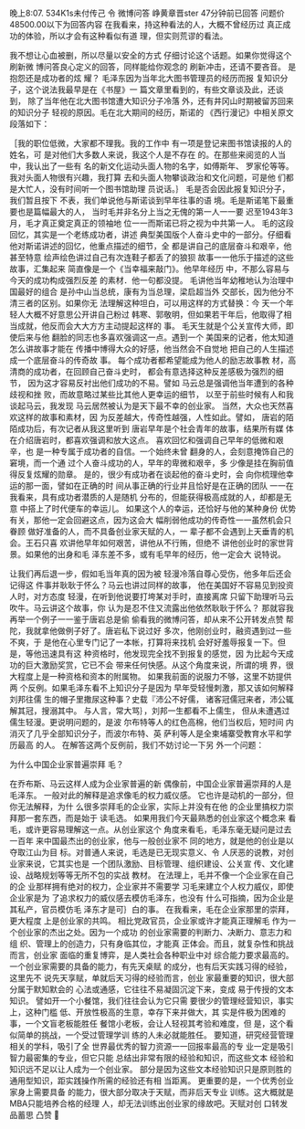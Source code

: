 # 


晚上8:07. 534K1s未付传己 
令    微博问答
峥黄章晋ster  47分钟前已回答
   问题价48500.00以下为回答内容
在我看来，持这种看法的人，大概不曾经历过 
真正成功的体验，所以才会有这种看似有道 
理，但实则荒谬的看法。

我不想让心血被删，所以尽量以安全的方式 
仔细讨论这个话题。如果你觉得这个刷新微 
博问答良心定义的回答，同样能给你观念的 
刷新冲击，还请不要吝音。
     是抱怨还是成功者的炫
耀？
毛泽东因为当年北大图书管理员的经历而报 
复知识分子，这个说法我最早是在《书屋》一 
篇文章里看到的，有些文章谈及此，还谈到， 
除了当年他在北大图书馆遭大知识分子冷落 
外，还有井冈山时期被留苏回来的知识分子 
轻视的原因。毛在北大期间的经历，斯诺的 
《西行漫记》中相关原文段落如下：

［我的职位低微，大家都不理我。我的工作中 
有一项是登记来图书馆读报的人的姓名，可 
是对他们大多数人来说，我这个人是不存在 
的。在那些来阅览的人当中，我认出了一些有 
名的新文化运动头面人物的名字，如傅斯年、 
罗家伦等等。我对头面人物很有兴趣，我打算 
去和头面人物攀谈政治和文化问题，可是他 
们都是大忙人，没有时间听一个图书馆助理 
员说话。｝
毛是否会因此报复知识分子，我们暂且按下 
不表，我们单说他与斯诺谈到早年往事的语 
境。毛是斯诺笔下最重要也是篇幅最大的人， 
当时毛并非名分上当之无傀的第一人一一要 
迟至1943年3月，毛才真正奠定真正的领袖地 
位一一而斯诺已将之视为中共第一人。
毛的这段回忆，其实是一个老练成功者，讲述 
典型美国版个人奋斗史中的一部分。仔细看 
他对斯诺讲述的回忆，他重点描述的细节，全 
都是讲自己的底层奋斗和艰辛，他甚至特意 
绘声绘色讲过自己有次连鞋子都丢了的狼狈 
故事一一他乐于描述的这些故事，汇集起来 
简直像是一个《当幸福来敲门》。他早年经历 
中，不那么容易与今天的成功构成强烈反差 
的素材．他一句都没提。
毛讲他当年幼稚地认为治理中国最好的组合 
是孙中山当总统，康有为当总理，梁启超当外 
交部长，因为他分不清三者的区别。如果你无 
法理解这种坦白，可以用这样的方式替换：今 
天一个年轻人大概不好意思公开讲自己粉过 
韩寒、郭敬明，但如果若干年后，他取得了相 
当成就，他反而会大大方方主动提起这样的 
事。
毛天生就是个公关宣传大师，即使后来与他 
翻脸的同志也多喜欢强调这一点。遇到一个 
美国来的记者，他太知道怎么讲故事才能在 
传播中博得大众的好感，他当然会不自觉地 
把自己的人生描述成一个底层奋斗的传奇故 
事。
每个成功者都希望能成为他人的励志故事教 
材，高清商的成功者，在回顾自己奋斗史时， 
都会有意选择这种反差感极为强烈的细节， 
因为这才容易反衬出他们成功的不易。譬如 
马云总是强调他当年遭到的各种歧视和挫 
败，而故意略过某些比其他人更幸运的细节， 
以至于前些时候有人和我谈起马云，我发现 
马云居然被认为是天下最不幸的创业家。
当然，大众也天然喜欢这样的故事和素材，因 
为反差越大，传奇性越强，人性如此。譬如， 
唐岩的陌陌成功后，有次记者从我这里听到 
唐岩早年是个社会青年的故事，结果所有媒 
体在介绍唐岩时，都喜欢强调和放大这点。
喜欢回忆和强调自己早年的低微和艰辛，也 
是一种专属于成功者的自信。一个始终未曾 
翻身的人，会刻意掩饰自己的窘境，而一个通 
过个人奋斗成功的人，早年的卑微和艰辛，多 
少像是挂在胸前值得反复炫耀的勋章。
是的，很少有成功者在谈起他的奋斗史时，会 
向你梳理他幸运的那一面，譬如在正确的时 
间从事正确的行业并且恰好是在正确的团队 
一一在我看来，具有成功者潜质的人是随机 
分布的，但能获得极高成就的人，却都是无意 
中搭上了时代便车的幸运儿。
如果这个人的幸运，还恰好与他的某种身份 
优势有关，那他一定会回避这点，因为这会大 
幅削弱他成功的传奇性一一虽然机会只眷顾 
做好准备的人，而不具备创业家天赋的人，一 
辈子都不会遇到上天垂青的机会。王石只喜 
欢讲他早年如何艰苦，讲他从不行贿，但绝不 
讲他创业时的家世背景。如果他的出身和毛 
泽东差不多，或有毛早年的经历，他一定会大 
说特说。

让我们再后退一步，假如毛当年真的因为被 
轻漫冷落自尊心受伤，他多年后还会记得这 
件事并耿耿于怀么？马云也讲过同样的故事， 
他在美国好不容易见到投资人时，对方态度 
轻漫，在听到他说要打垮某对手时，直接离席 
只留下助理听马云吹牛。马云讲这个故事，你 
认为是忍不住又流露出他依然耿耿于怀么？
那就容我再举一个例子一一鉴于唐岩总是偷 
偷看我的微博问答，却从来不公开转发点赞 
帮陀，我就拿他做例子好了。唐岩私下说过好 
多次，他刚创业时，融资遇到过一些不爽，于 
是他在心里专门记了一本帐，打算将来找机 
会好好羞辱报复一下。但是，等他迅速具有这 
种资格时，他发现完全找不到报复的感觉，因 
为比起今天成功的巨大激励奖赏，它已不会 
带来任何快感。从这个角度来说，所谓的境 
界，很大程度上是一种资格和资本的附属物。
如果我前面的说服力不够，这里不妨提供两 
个反例。如果毛泽东看不上知识分子是因为 
早年受轻慢刺激，那又该如何解释刘邦往儒 
生的帽子里撒尿这种事？史载『沛公不好儒， 
诸客冠儒冠来者，沛公辄解其冠，搜溺其中。 
与人言，常大骂｝，刘邦一生都看不上儒生， 
但从未遭遇过儒生轻漫。更说明问题的，是波 
尔布特等人的红色高棉，他们当权后，短时间 
内消灭了几乎全部知识分子，而波尔布特、英 
萨利等人是全柬埔寨受教育水平和学历最高 
的人。
在解答这两个反例前，我们不妨讨论一下另 
外一个问题：

   为什么中国企业家普遍崇拜
毛？

在乔布斯、马云这样人成为企业家普遍的新 
偶像前，中国企业家普遍崇拜的人是毛泽东。 
一般对此的解释是追求像毛的权力威仪感。 
它也许是动机的一部分，但你无法解释，为什 
么很多崇拜毛的企业家，实际上并没有在他 
的企业里搞权力崇拜那一套东西，而是始于 
读毛选。
如果用我们今天最熟悉的创业家这个概念来 
看毛，或许更容易理解这一点。从创业家这个 
角度来看毛，毛泽东毫无疑问是过去一百年 
来中国最杰出的创业家，他与一般创业家不 
同的地方，就是他的创业是以夺取江山为目 
标。对普通人来说，毛选是已无现实意义、令 
人厌恶的说教，对创业家来说，它其实也是 
一个团队激励、目标管理、组织建设、公关宣 
传、文化建设、战略规划等等无所不包的实战 
教材。
在法理上，毛并不像一个企业家在自己的企 
业那样拥有绝对的权力，企业家并不需要学 
习毛来建立个人权力威仪，即使企业家是为 
了追求权力的威仪感去模仿毛泽东，也没有 
什么可指摘，因为企业是其私产，官员模仿毛 
泽东才是可｝白的事。
在我看来，毛在企业家那里的崇拜，更大程度 
上是创业家的共鸣。
相比党政官员，企业家或许才能真正理解毛 
作为一个创业家的杰出之处。因为一个成功 
的创业家需要的判断力、决断力、意志力和组 
织、管理上的创造力，只有身临其位，才能真 
正体会。而且，就复杂性和挑战而言，创业家 
面临的重复博弈，是人类社会各种职业中对 
综合能力要求最高的。
一个创业家需要的具备的能力，有先天桌赋 
的成分，也有后天实践习得的经验，这里先不 
说先天享赋，单就后天习得的经验而言，创业 
家最重要的知识，很大部分属于默知默会的 
心法或通感，它往往不易凝固沉淀下来，变成 
易于传授的文本知识。
譬如开一个小餐馆，我们往往会认为它只需 
要很少的管理经营知识，事实上，这种门槛 
低、开放性极高的生意，幸存下来并做大，其 
实是件极为困难的事，一个文盲老板能胜任 
餐馆小老板，会让人轻视其考验和难度，但 
是，这个看似简单的挑战，一个受过管理学训 
练的人未必就能胜任。
要知道，研究经营管理相关的学科，吸引了全 
世界最优秀的智力资源一一回报率最高的专 
业一定是吸引智力最密集的专业，但它只能 
总结出非常有限的经验和知识，而这些文本 
经验和知识远不足以让人成为一个创业家。 
部分是因为这些文本经验知识只是原则胜的 
通用型知识，距实践操作所需的经验还有相 
当距离。
更重要的是，一个优秀创业家身上需要具备 
的能力，很大部分取决于天赋，而非后天专业 
训练。这大概就是MBA只能培养合格的经理 
人，却无法训练出创业家的缘故吧。天赋对创
 口转发 品蓄思   凸赞



